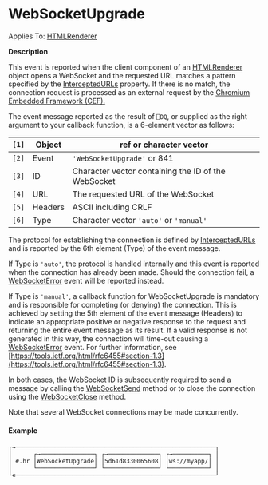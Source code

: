 




<h1 class="heading"><span class="name">WebSocketUpgrade</span></h1>

Applies To: [HTMLRenderer](../a-z/htmlrenderer.md)


**Description**


This event is reported when the client component of an [HTMLRenderer](../a-z/htmlrenderer.md) object opens a WebSocket and the requested URL matches a pattern specified by the [InterceptedURLs](../a-z/interceptedurls.md) property. If there is no match, the connection request is processed as an external request by the [Chromium Embedded Framework (CEF).](https://en.wikipedia.org/wiki/Chromium_Embedded_Framework)




The event message reported as the result of `⎕DQ`, or supplied as the right argument to your callback function, is a 6-element vector as follows:


| `[1]` | Object | ref or character vector |
| --- | --- | ---  |
| `[2]` | Event | `'WebSocketUpgrade'` or 841 |
| `[3]` | ID | Character vector containing the ID of the WebSocket |
| `[4]` | URL | The requested URL of the WebSocket |
| `[5]` | Headers | ASCII including CRLF |
| `[6]` | Type | Character vector `'auto'` or `'manual'` |



The protocol for establishing the connection is defined by [InterceptedURLs](../a-z/interceptedurls.md) and is reported by the 6th element (Type) of the event message.


If Type is `'auto'`, the protocol is handled internally and this event is reported when the connection has already been made. Should the connection fail, a [WebSocketError](../a-z/websocketerror.md) event will be reported instead.


If Type is `'manual'`, a callback function for WebSocketUpgrade is mandatory and is responsible for completing (or denying) the connection. This is achieved by setting the 5th element of the event message (Headers) to indicate an appropriate positive or negative response to the request and returning the entire event message as its result. If a valid response is not generated in this way, the connection will time-out causing a [WebSocketError](../a-z/websocketerror.md) event. For further information, see [https://tools.ietf.org/html/rfc6455#section-1.3](https://tools.ietf.org/html/rfc6455#section-1.3).


In both cases,  the WebSocket ID is subsequently required to send a message  by calling the [WebSocketSend](../a-z/websocketsend.md) method or to close the connection using the   [WebSocketClose](../a-z/websocketclose.md) method.


Note that several WebSocket connections may be made concurrently.

#### Example
```apl
┌→────────────────────────────────────────────────────────┐
│      ┌→───────────────┐ ┌→──────────────┐ ┌→──────────┐ │
│ #.hr │WebSocketUpgrade│ │5d61d8330065608│ │ws://myapp/│ │
│      └────────────────┘ └───────────────┘ └───────────┘ │
└∊────────────────────────────────────────────────────────┘

```


